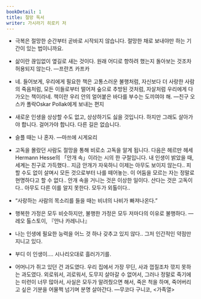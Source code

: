 ```yaml
---
bookDetail: 1
title: 절망 독서
writer: 가시라기 히로키 저
---
```


- 극복은 절망한 순간부터 곧바로 시작되지 않습니다. 절망한 채로 보내야만 하는 기간이 있는 법이니까요.
- 삶이란 끊임없이 옆길로 새는 것이다. 원래 어디로 향하려 했는지 돌아보는 것조차 허용되지 않는다. —프란츠 카프카
- 네. 들어보게, 우리에게 필요한 책은 고통스러운 불행처럼, 자신보다 더 사랑한 사람의 죽음처럼, 모든 이들로부터 떨어져 숲으로 추방된 것처럼, 자살처럼 우리에게 다가오는 책이라네. 책이란 우리 안의 얼어붙은 바다를 부수는 도끼여야 해. —친구 오스카 폴락Oskar Pollak에게 보내는 편지

- 새로운 인생을 상상할 수도 없고, 상상하기도 싫을 것입니다. 하지만 그래도 살아가야 합니다. 걸어가야 합니다. 다른 길은 없습니다.

- 슬플 때는 나 혼자. —마쓰에 시게요리

- 고독을 몰랐던 사람도 절망을 통해 비로소 고독을 알게 됩니다. 다음은 헤르만 헤세Hermann Hesse의 「안개 속」이라는 시의 한 구절입니다. 내 인생이 밝았을 때, 세계는 친구로 가득했다.. 지금 안개가 자욱하니 이제는 아무도 보이지 않는다.. 피할 수도 없이 살며시 모든 것으로부터 나를 떼어놓는. 이 어둠을 모르는 자는 정말로 현명하다고 할 수 없다.. 안개 속을 거니는 것은 이상한 일이다. 산다는 것은 고독이다.. 아무도 다른 이를 알지 못한다. 모두가 외톨이다..

- “사랑하는 사람의 목소리를 들을 때는 비녀의 나비가 빠져나온다.”

- 행복한 가정은 모두 비슷하지만, 불행한 가정은 모두 저마다의 이유로 불행하다. —레오 톨스토이, 『안나 카레니나』

- 나는 인생에 필요한 능력을 어느 것 하나 갖추고 있지 않다.. 그저 인간적인 약점만 지니고 있다.

- 부디 이 인생이…. 시나리오대로 흘러가기를.

- 어머니가 쥐고 있던 건 과도였다. 우리 집에서 가장 무딘, 사과 껍질조차 깎지 못하는 과도였다. 외로워서, 괴로워서, 도무지 살아갈 수 없어서, 그러나 정말로 죽기에는 미련이 너무 많아서, 사실은 모두가 말려줬으면 해서, 죽은 척을 하며, 죽어버리고 싶은 기분을 어물쩍 넘기며 분명 살아간다. —무코다 구니코, <가족열>
